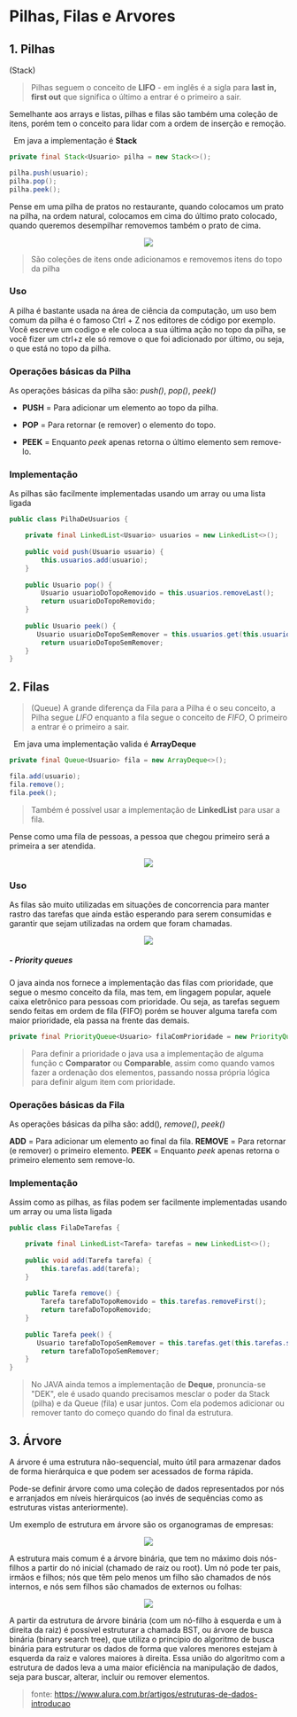 # Pilhas, Filas e Arvores

## 1. Pilhas
(Stack)
> Pilhas seguem o conceito de **LIFO** - em inglês é a sigla para __last in, first out__ que significa o último a entrar é o primeiro a sair.

Semelhante aos arrays e listas, pilhas e filas são também uma coleção de itens, porém tem o conceito para lidar com a ordem de inserção e remoção.

&nbsp;
Em java a implementação é **Stack**
```java
private final Stack<Usuario> pilha = new Stack<>();

pilha.push(usuario);
pilha.pop();
pilha.peek();
```

Pense em uma pilha de pratos no restaurante, quando colocamos um prato na pilha, na ordem natural, colocamos em cima do último prato colocado, quando queremos desempilhar removemos também o prato de cima.

<center><img src="https://miro.medium.com/max/960/1*VvQLK70kFScVO6CN9VoBPg.jpeg"></center>

> São coleções de itens onde adicionamos e removemos itens do topo da pilha

### Uso

A pilha é bastante usada na área de ciência da computação, um uso bem comum da pilha é o famoso Ctrl + Z nos editores de código por exemplo. Você escreve um codigo e ele coloca a sua última ação no topo da pilha, se você fizer um ctrl+z ele só remove o que foi adicionado por último, ou seja, o que está no topo da pilha.

### Operações básicas da Pilha
As operações básicas da pilha são: _push()_, _pop()_, _peek()_

*   **PUSH** = Para adicionar um elemento ao topo da pilha.

*   **POP** = Para retornar (e remover) o elemento do topo.

*   **PEEK** = Enquanto _peek_ apenas retorna o último elemento sem remove-lo.

### Implementação
As pilhas são facilmente implementadas usando um array ou uma lista ligada

```java
public class PilhaDeUsuarios {

    private final LinkedList<Usuario> usuarios = new LinkedList<>();
    
    public void push(Usuario usuario) {
        this.usuarios.add(usuario);
    }
    
    public Usuario pop() {
        Usuario usuarioDoTopoRemovido = this.usuarios.removeLast();
        return usuarioDoTopoRemovido;
    }
    
    public Usuario peek() {
       Usuario usuarioDoTopoSemRemover = this.usuarios.get(this.usuarios.size() - 1);
        return usuarioDoTopoSemRemover;
    }
}
```

## 2. Filas
> (Queue)
A grande diferença da Fila para a Pilha é o seu conceito, a Pilha segue _LIFO_ enquanto a fila segue o conceito de _FIFO_, O primeiro a entrar é o primeiro a sair.


&nbsp;
Em java uma implementação valida é **ArrayDeque**
```java
private final Queue<Usuario> fila = new ArrayDeque<>();

fila.add(usuario);
fila.remove();
fila.peek();
```

> Também é possível usar a implementação de **LinkedList** para usar a fila.

Pense como uma fila de pessoas, a pessoa que chegou primeiro será a primeira a ser atendida.

<center><img src="https://img.freepik.com/vetores-gratis/fila-de-caixa-eletronico-desenho-animado-esperando-na-fila-do-caixa-eletronico_181313-593.jpg?size=626&ext=jpg"></center>

### Uso

As filas são muito utilizadas em situações de concorrencia para manter rastro das tarefas que ainda estão esperando para serem consumidas e garantir que sejam utilizadas na ordem que foram chamadas.

<center><img src="https://user-content.gitlab-static.net/22b02c77e6347c0ef9d70956958b731d499958a4/68747470733a2f2f75706c6f61642e77696b696d656469612e6f72672f77696b6970656469612f636f6d6d6f6e732f7468756d622f352f35322f446174615f51756575652e7376672f36303070782d446174615f51756575652e7376672e706e67"></center>

##### - __Priority queues__
O java ainda nos fornece a implementação das filas com prioridade, que segue o mesmo conceito da fila, mas tem, em lingagem popular, aquele caixa eletrônico para pessoas com prioridade. Ou seja, as tarefas seguem sendo feitas em ordem de fila (FIFO) porém se houver alguma tarefa com maior prioridade, ela passa na frente das demais.

```java
private final PriorityQueue<Usuario> filaComPrioridade = new PriorityQueue<>();
```

> Para definir a prioridade o java usa a implementação de alguma função c __Comparator__ ou __Comparable__, assim como quando vamos fazer a ordenação dos elementos, passando nossa própria lógica para definir algum item com prioridade.


### Operações básicas da Fila
As operações básicas da pilha são: add()_, remove()_, _peek()_

**ADD** = Para adicionar um elemento ao final da fila.
**REMOVE** = Para retornar (e remover) o primeiro elemento.
**PEEK** = Enquanto _peek_ apenas retorna o primeiro elemento sem remove-lo.

### Implementação
Assim como as pilhas, as filas podem ser facilmente implementadas usando um array ou uma lista ligada


```java
public class FilaDeTarefas {

    private final LinkedList<Tarefa> tarefas = new LinkedList<>();
    
    public void add(Tarefa tarefa) {
        this.tarefas.add(tarefa);
    }
    
    public Tarefa remove() {
        Tarefa tarefaDoTopoRemovido = this.tarefas.removeFirst();
        return tarefaDoTopoRemovido;
    }
    
    public Tarefa peek() {
       Usuario tarefaDoTopoSemRemover = this.tarefas.get(this.tarefas.size() - 1);
        return tarefaDoTopoSemRemover;
    }
}
```

> No JAVA ainda temos a implementação de **Deque**, pronuncia-se "DEK", ele é usado quando precisamos mesclar o poder da Stack (pilha) e da Queue (fila) e usar juntos. Com ela podemos adicionar ou remover tanto do começo quando do final da estrutura.

## 3. Árvore

A árvore é uma estrutura não-sequencial, muito útil para armazenar dados de forma hierárquica e que podem ser acessados de forma rápida.

Pode-se definir árvore como uma coleção de dados representados por nós e arranjados em níveis hierárquicos (ao invés de sequências como as estruturas vistas anteriormente).

Um exemplo de estrutura em árvore são os organogramas de empresas:

<center><img src="https://www.alura.com.br/artigos/assets/estruturas-de-dados-introducao/imagem3.png"></center>

A estrutura mais comum é a árvore binária, que tem no máximo dois nós-filhos a partir do nó inicial (chamado de raiz ou root). Um nó pode ter pais, irmãos e filhos; nós que têm pelo menos um filho são chamados de nós internos, e nós sem filhos são chamados de externos ou folhas:

<center><img src="https://www.alura.com.br/artigos/assets/estruturas-de-dados-introducao/imagem4.png"></center>

A partir da estrutura de árvore binária (com um nó-filho à esquerda e um à direita da raiz) é possível estruturar a chamada BST, ou árvore de busca binária (binary search tree), que utiliza o princípio do algoritmo de busca binária para estruturar os dados de forma que valores menores estejam à esquerda da raiz e valores maiores à direita. Essa união do algoritmo com a estrutura de dados leva a uma maior eficiência na manipulação de dados, seja para buscar, alterar, incluir ou remover elementos.


> fonte: https://www.alura.com.br/artigos/estruturas-de-dados-introducao


